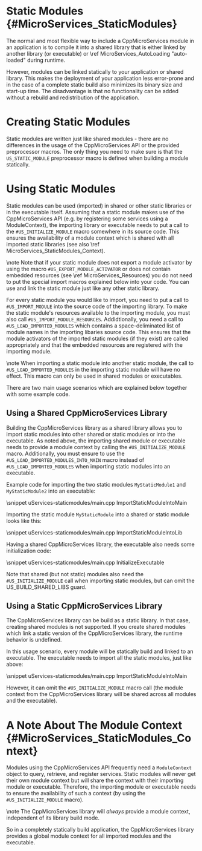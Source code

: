 Static Modules    {#MicroServices_StaticModules}
==============

The normal and most flexible way to include a CppMicroServices module in an application is to compile
it into a shared library that is either linked by another library (or executable) or
\ref MicroServices_AutoLoading "auto-loaded" during runtime.

However, modules can be linked statically to your application or shared library. This makes the deployment
of your application less error-prone and in the case of a complete static build also minimizes its binary
size and start-up time. The disadvantage is that no functionality can be added without a rebuild and
redistribution of the application.

# Creating Static Modules

Static modules are written just like shared modules - there are no differences in the usage of the
CppMicroServices API or the provided preprocessor macros. The only thing you need to make sure is that
the `US_STATIC_MODULE` preprocessor macro is defined when building a module statically.

# Using Static Modules

Static modules can be used (imported) in shared or other static libraries or in the executable itself.
Assuming that a static module makes use of the CppMicroServices API (e.g. by registering some services
using a ModuleContext), the importing library or executable needs to put a call to the `#US_INITIALIZE_MODULE` macro
somewhere in its source code. This ensures the availability of a module context which is shared with all
imported static libraries (see also \ref MicroServices_StaticModules_Context).

\note Note that if your static module does not export a module activator by using the macro
`#US_EXPORT_MODULE_ACTIVATOR` or does not contain embedded resources (see \ref MicroServices_Resources) you
do not need to put the special import macros explained below into
your code. You can use and link the static module just like any other static library.

For every static module you would like to import, you need to put a call to `#US_IMPORT_MODULE` into the
source code of the importing library. To make the static module's resources available to the importing module,
you must also call `#US_IMPORT_MODULE_RESOURCES`. Addidtionally, you need a call to `#US_LOAD_IMPORTED_MODULES`
which contains a space-deliminated list of module names in the importing libaries source code. This ensures
that the module activators of the imported static modules (if they exist) are called appropriately and that
the embedded resources are registered with the importing module.

\note When importing a static module into another static module, the call to `#US_LOAD_IMPORTED_MODULES` in
the importing static module will have no effect. This macro can only be used in shared modules or executables.

There are two main usage scenarios which are explained below together with some example code.

## Using a Shared CppMicroServices Library

Building the CppMicroServices library as a shared library allows you to import static modules into other
shared or static modules or into the executable. As noted above, the importing shared module or executable
needs to provide a module context by calling the `#US_INITIALIZE_MODULE` macro. Additionally, you must ensure
to use the `#US_LOAD_IMPORTED_MODULES_INTO_MAIN` macro instead of `#US_LOAD_IMPORTED_MODULES` when importing
static modules into an executable.

Example code for importing the two static modules `MyStaticModule1` and `MyStaticModule2` into an executable:

\snippet uServices-staticmodules/main.cpp ImportStaticModuleIntoMain

Importing the static module `MyStaticModule` into a shared or static module looks like this:

\snippet uServices-staticmodules/main.cpp ImportStaticModuleIntoLib

Having a shared CppMicroServices library, the executable also needs some initialization code:

\snippet uServices-staticmodules/main.cpp InitializeExecutable

Note that shared (but not static) modules also need the `#US_INITIALIZE_MODULE` call when importing static modules,
but can omit the US_BUILD_SHARED_LIBS guard.

## Using a Static CppMicroServices Library

The CppMicroServices library can be build as a static library. In that case, creating shared modules is not supported.
If you create shared modules which link a static version of the CppMicroServices library, the runtime behavior is
undefined.

In this usage scenario, every module will be statically build and linked to an executable. The executable needs to
import all the static modules, just like above:

\snippet uServices-staticmodules/main.cpp ImportStaticModuleIntoMain

However, it can omit the `#US_INITIALIZE_MODULE` macro call (the module context from the CppMicroServices library
will be shared across all modules and the executable).

# A Note About The Module Context    {#MicroServices_StaticModules_Context}

Modules using the CppMicroServices API frequently need a `ModuleContext` object to query, retrieve, and register services.
Static modules will never get their own module context but will share the context with their importing module or
executable. Therefore, the importing module or executable needs to ensure the availability of such a context (by using
the `#US_INITIALIZE_MODULE` macro).

\note The CppMicroServices library will *always* provide a module context, independent of its library build mode.

So in a completely statically build application, the CppMicroServices library provides a global module context for all
imported modules and the executable.

